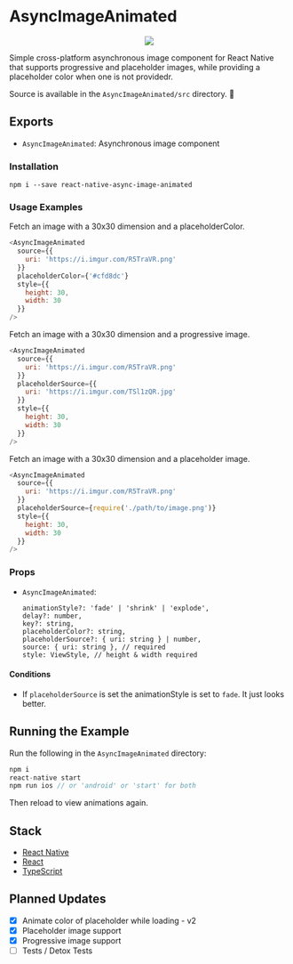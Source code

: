 # AsyncImageAnimated

<p align="center">
  <img src ="https://media.giphy.com/media/3ov9k9Pl7fbbmtZz0c/giphy.gif" />
</p>

Simple cross-platform asynchronous image component for React Native that supports progressive and placeholder images, while providing a placeholder color when one is not providedr.

Source is available in the `AsyncImageAnimated/src` directory. 🙂

## Exports

* `AsyncImageAnimated`: Asynchronous image component

### Installation

```
npm i --save react-native-async-image-animated
```

### Usage Examples

Fetch an image with a 30x30 dimension and a placeholderColor.

```javascript
<AsyncImageAnimated
  source={{
    uri: 'https://i.imgur.com/R5TraVR.png'
  }}
  placeholderColor={'#cfd8dc'}
  style={{
    height: 30,
    width: 30
  }}
/>
```

Fetch an image with a 30x30 dimension and a progressive image.

```javascript
<AsyncImageAnimated
  source={{
    uri: 'https://i.imgur.com/R5TraVR.png'
  }}
  placeholderSource={{
    uri: 'https://i.imgur.com/TSl1zQR.jpg'
  }}
  style={{
    height: 30,
    width: 30
  }}
/>
```

Fetch an image with a 30x30 dimension and a placeholder image.

```javascript
<AsyncImageAnimated
  source={{
    uri: 'https://i.imgur.com/R5TraVR.png'
  }}
  placeholderSource={require('./path/to/image.png')}
  style={{
    height: 30,
    width: 30
  }}
/>
```

### Props

* `AsyncImageAnimated`:

  ```javacript
  animationStyle?: 'fade' | 'shrink' | 'explode',
  delay?: number,
  key?: string,
  placeholderColor?: string,
  placeholderSource?: { uri: string } | number,
  source: { uri: string }, // required
  style: ViewStyle, // height & width required
  ```

#### Conditions

* If `placeholderSource` is set the animationStyle is set to `fade`. It just looks better.

## Running the Example

Run the following in the `AsyncImageAnimated` directory:

```javascript
npm i
react-native start
npm run ios // or 'android' or 'start' for both
```

Then reload to view animations again.

## Stack

* [React Native](https://github.com/facebook/react-native)
* [React](https://github.com/facebook/react)
* [TypeScript](https://github.com/Microsoft/TypeScript)

## Planned Updates

* [x] Animate color of placeholder while loading - v2
* [x] Placeholder image support
* [x] Progressive image support
* [ ] Tests / Detox Tests

